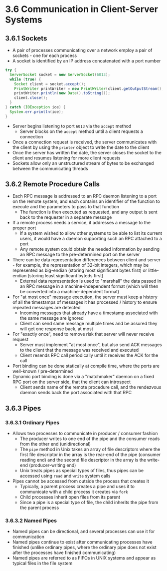 # 3.6 Communication in Client-Server Systems

## 3.6.1 Sockets

* A pair of processes communicating over a network employ a pair of sockets - one for each process
* A socket is identified by an IP address concatenated with a port number

```java
try {
  ServerSocket socket = new ServerSocket(6013);
  while (true) {
    Socket client = socket.accept();
    PrintWriter printWriter = new PrintWriter(client.getOutputStream(), true);
    printWriter.println(new Date().toString());
    client.close();
  }
} catch (IOException ioe) {
  System.err.println(ioe);
}
```

* Server begins listening to port `6013` via the `accept` method
  * Server blocks on the `accept` method until a client requests a connection
* Once a connection request is received, the server communicates with the client by using the `printer` object to write the date to the client
* Once the server has written the date, the server closes the socket to the client and resumes listening for more client requests
* Sockets allow only an unstructured stream of bytes to be exchanged between the communicating threads

## 3.6.2 Remote Procedure Calls

* Each RPC message is addressed to an RPC daemon listening to a port on the remote system, and each contains an identifier of the function to execute and the parameters to pass to that function
  * The function is then executed as requested, and any output is sent back to the requester in a separate message
* If a remote process needs a service, it addresses a message to the proper port
  * If a system wished to allow other systems to be able to list its current users, it would have a daemon supporting such an RPC attached to a port
  * Any remote system could obtain the needed information by sending an RPC message to the pre-determined port on the server
* There can be data representation differences between client and server - for example, the representation of 32-bit integers, which may be represented as big-endian (storing most significant bytes first) or little-endian (storing least significant byteds first)
  * External data representation is used to "marshall" the data passed in an RPC message in a machine-independent format (which will then be converted into a machine-dependent format)
* For "at most once" message execution, the server must keep a history of all the timestamps of messages it has processed / history to ensure repeated messages are detected
  * Incoming messages that already have a timestamp associated with the same message are ignored
  * Client can send same message multiple times and be assured they will get one response back, at most
* For "exactly once", need to remove risk that server will never receive request
  * Server must implement "at most once", but also send ACK messages to the client that the message was received and executed
  * Client resends RPC call periodically until it receives the ACK for the call
* Port binding can be done statically at compile time, where the ports are well-known / pre-determined
* Dynamic port binding is done via a "matchmaker" daemon on a fixed RPC port on the server side, that the client can introspect
  * Client sends name of the remote procedure call, and the rendezvous daemon sends back the port associated with that RPC

## 3.6.3 Pipes

### 3.6.3.1 Ordinary Pipes

* Allows two processes to communicate in producer / consumer fashion
  * The producer writes to one end of the pipe and the consumer reads from the other end (unidirectional)
  * The `pipe` method in Unix takes an array of file descriptors where the first file descriptor in the array is the rear-end of the pipe (consumer reading end) and the second file descriptor in the array is the write-end (producer-writing end)
  * Unix treats pipes as special types of files, thus pipes can be accessed using `read` and `write` system calls
* Pipes cannot be accessed from outside the process that creates it
  * Typically, a parent process creates a pipe and uses it to communicate with a child process it creates via `fork`
  * Child processes inherit open files from its parent
  * Since a pipe is a special type of file, the child inherits the pipe from the parent process

### 3.6.3.2 Named Pipes

* Named pipes can be directional, and several processes can use it for communication
* Named pipes continue to exist after communicating processes have finished (unlike ordinary pipes, where the ordinary pipe does not exist after the processes have finished communicating)
* Named pipes are referred to as FIFOs in UNIX systems and appear as typical files in the file system

